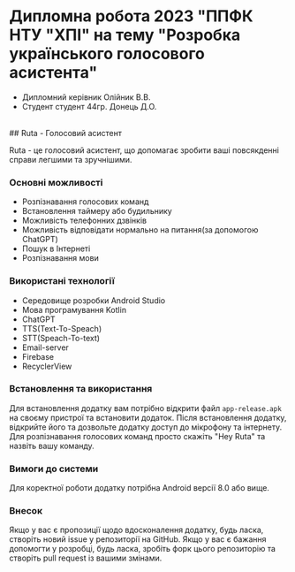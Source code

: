 # Дипломна робота 2023 "ППФК НТУ "ХПІ" на тему "Розробка українського голосового асистента"
- Дипломний керівник Олійник В.В.
- Студент студент 44гр. Донець Д.О.
<br>
## Ruta - Голосовий асистент

Ruta - це голосовий асистент, що допомагає зробити ваші повсякденні справи легшими та зручнішими.

### Основні можливості

- Розпізнавання голосових команд
- Встановлення таймеру або будильнику
- Можливість телефонних дзвінків 
- Можливість відповідати нормально на питання(за допомогою ChatGPT)
- Пошук в Інтернеті
- Розпізнавання мови

### Використані технології
- Середовище розробки Android Studio
- Мова програмування Kotlin
- ChatGPT
- TTS(Text-To-Speach)
- STT(Speach-To-text)
- Email-server
- Firebase
- RecyclerView


### Встановлення та використання

Для встановлення додатку вам потрібно відкрити файл `app-release.apk` 
на своєму пристрої та встановити додаток. Після встановлення додатку, 
відкрийте його та дозвольте додатку доступ до мікрофону та інтернету. 
Для розпізнавання голосових команд просто скажіть "Hey Ruta" та назвіть вашу команду.

### Вимоги до системи

Для коректної роботи додатку потрібна Android версії 8.0 або вище.

### Внесок

Якщо у вас є пропозиції щодо вдосконалення додатку, будь ласка, створіть новий issue у репозиторії на GitHub. Якщо у вас є бажання допомогти у розробці, будь ласка, зробіть форк цього репозиторію та створіть pull request із вашими змінами.


